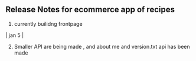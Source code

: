 ## Release Notes for ecommerce app of recipes

1. currently builidng frontpage

| jan 5 |

2. Smaller API are being made , and about me and version.txt api has been made